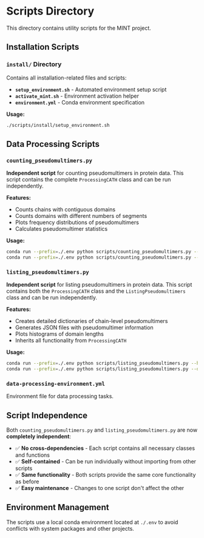 # Scripts Directory

This directory contains utility scripts for the MINT project.

## Installation Scripts

### `install/` Directory
Contains all installation-related files and scripts:

- **`setup_environment.sh`** - Automated environment setup script
- **`activate_mint.sh`** - Environment activation helper
- **`environment.yml`** - Conda environment specification

**Usage:**
```bash
./scripts/install/setup_environment.sh
```

## Data Processing Scripts

### `counting_pseudomultimers.py`
**Independent script** for counting pseudomultimers in protein data. This script contains the complete `ProcessingCATH` class and can be run independently.

**Features:**
- Counts chains with contiguous domains
- Counts domains with different numbers of segments
- Plots frequency distributions of pseudomultimers
- Calculates pseudomultimer statistics

**Usage:**
```bash
conda run --prefix=./.env python scripts/counting_pseudomultimers.py --help
conda run --prefix=./.env python scripts/counting_pseudomultimers.py --database_path=path/to/data.txt
```

### `listing_pseudomultimers.py`
**Independent script** for listing pseudomultimers in protein data. This script contains both the `ProcessingCATH` class and the `ListingPseudomultimers` class and can be run independently.

**Features:**
- Creates detailed dictionaries of chain-level pseudomultimers
- Generates JSON files with pseudomultimer information
- Plots histograms of domain lengths
- Inherits all functionality from `ProcessingCATH`

**Usage:**
```bash
conda run --prefix=./.env python scripts/listing_pseudomultimers.py --help
conda run --prefix=./.env python scripts/listing_pseudomultimers.py --data=path/to/data.txt
```

### `data-processing-environment.yml`
Environment file for data processing tasks.

## Script Independence

Both `counting_pseudomultimers.py` and `listing_pseudomultimers.py` are now **completely independent**:

- ✅ **No cross-dependencies** - Each script contains all necessary classes and functions
- ✅ **Self-contained** - Can be run individually without importing from other scripts
- ✅ **Same functionality** - Both scripts provide the same core functionality as before
- ✅ **Easy maintenance** - Changes to one script don't affect the other

## Environment Management

The scripts use a local conda environment located at `./.env` to avoid conflicts with system packages and other projects. 